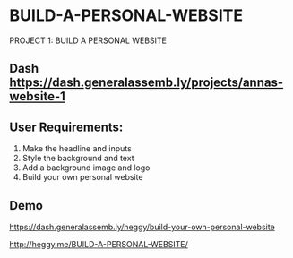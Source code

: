 # BUILD-A-PERSONAL-WEBSITE
PROJECT 1: BUILD A PERSONAL WEBSITE

## Dash https://dash.generalassemb.ly/projects/annas-website-1

## User Requirements:
1) Make the headline and inputs
2) Style the background and text
3) Add a background image and logo
4) Build your own personal website

## Demo
https://dash.generalassemb.ly/heggy/build-your-own-personal-website

http://heggy.me/BUILD-A-PERSONAL-WEBSITE/